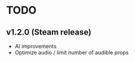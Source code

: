 # TODO
## v1.2.0 (Steam release)
- AI improvements
- Optimize audio / limit number of audible props
